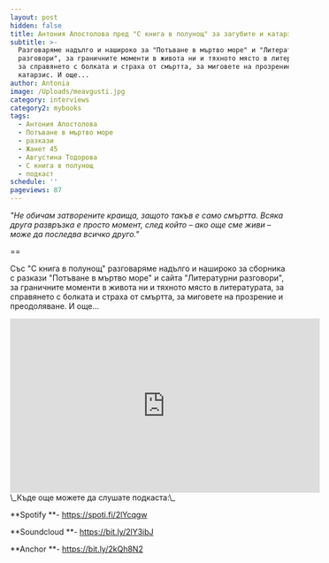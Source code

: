```yaml
---
layout: post
hidden: false
title: Антония Апостолова пред "С книга в полунощ" за загубите и катарзиса
subtitle: >-
  Разговаряме надълго и нашироко за "Потъване в мъртво море" и "Литературни
  разговори", за граничните моменти в живота ни и тяхното място в литературата,
  за справянето с болката и страха от смъртта, за миговете на прозрение и
  катарзис. И още...
author: Antonia
image: /Uploads/meavgusti.jpg
category: interviews
category2: mybooks
tags:
  - Антония Апостолова
  - Потъване в мъртво море
  - разкази
  - Жанет 45
  - Августина Тодорова
  - С книга в полунощ
  - подкаст
schedule: ''
pageviews: 87
---
```

_"Не обичам затворените краища, защото такъв е само смъртта. Всяка друга развръзка е просто момент, след който – ако още сме живи – може да последва всичко друго."_

\==

Със "С книга в полунощ" разговаряме надълго и нашироко за сборника с разкази "Потъване в мъртво море" и сайта "Литературни разговори", за граничните моменти в живота ни и тяхното място в литературата, за справянето с болката и страха от смъртта, за миговете на прозрение и преодоляване. И още...

<div class="video-container">
<iframe width="560" height="315" src="https://www.youtube.com/embed/cYjjgWOgh3E" frameborder="0" allow="accelerometer; autoplay; encrypted-media; gyroscope; picture-in-picture" allowfullscreen></iframe>
</div>
\_Къде още можете да слушате подкаста:\_

**Spotify **- <https://spoti.fi/2lYcqgw>

**Soundcloud **- <https://bit.ly/2lY3ibJ>

**Anchor **- <https://bit.ly/2kQh8N2>

